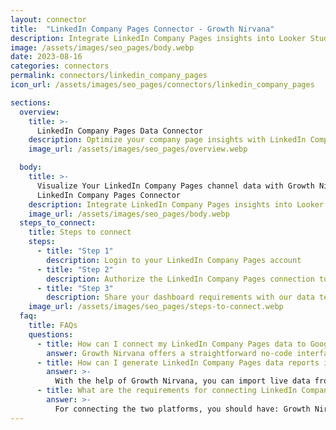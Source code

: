 ```yaml
---
layout: connector
title:  "LinkedIn Company Pages Connector - Growth Nirvana"
description: Integrate LinkedIn Company Pages insights into Looker Studio for comprehensive branding analytics that guide your corporate strategies.
image: /assets/images/seo_pages/body.webp
date: 2023-08-16
categories: connectors
permalink: connectors/linkedin_company_pages
icon_url: /assets/images/seo_pages/connectors/linkedin_company_pages

sections:
  overview:
    title: >-
      LinkedIn Company Pages Data Connector
    description: Optimize your company page insights with LinkedIn Company Pages integration. Seamlessly merge company page data from LinkedIn with Looker Studio's analytical capabilities, unlocking insights that drive branding strategies, audience engagement, and operational excellence.
    image_url: /assets/images/seo_pages/overview.webp

  body:
    title: >-
      Visualize Your LinkedIn Company Pages channel data with Growth Nirvana's
      LinkedIn Company Pages Connector
    description: Integrate LinkedIn Company Pages insights into Looker Studio for comprehensive branding analytics that guide your corporate strategies.
    image_url: /assets/images/seo_pages/body.webp
  steps_to_connect:
    title: Steps to connect
    steps:
      - title: "Step 1"
        description: Login to your LinkedIn Company Pages account
      - title: "Step 2"
        description: Authorize the LinkedIn Company Pages connection to send data to Growth Nirvana
      - title: "Step 3"
        description: Share your dashboard requirements with our data team. We will build the report for you.
    image_url: /assets/images/seo_pages/steps-to-connect.webp
  faq:
    title: FAQs
    questions:
      - title: How can I connect my LinkedIn Company Pages data to Google Data Studio/Looker Studio?
        answer: Growth Nirvana offers a straightforward no-code interface to connect to LinkedIn Company Pages data sources.
      - title: How can I generate LinkedIn Company Pages data reports in Looker Studio?
        answer: >-
          With the help of Growth Nirvana, you can import live data from LinkedIn Company Pages into Looker Studio. These data can be viewed in charts, tables, and dashboards to generate branded reports that can be shared instantly.
      - title: What are the requirements for connecting LinkedIn Company Pages and Looker Studio?
        answer: >-
          For connecting the two platforms, you should have: Growth Nirvana Account and LinkedIn Company Pages Ads Account
---
```

